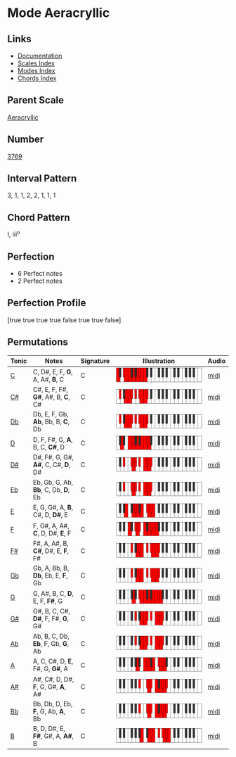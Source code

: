 # Mode Aeracryllic

## Links

- [Documentation](README.md)
- [Scales Index](Scales.md)
- [Modes Index](Modes.md)
- [Chords Index](Chords.md)

## Parent Scale

[Aeracryllic](ScaleAeracryllic.md)

## Number

[3769](https://ianring.com/musictheory/scales/3769)

## Interval Pattern

3, 1, 1, 2, 2, 1, 1, 1

## Chord Pattern

I, iii⁰

## Perfection

- 6 Perfect notes
- 2 Perfect notes

## Perfection Profile

[true true true true false true true false]

## Permutations

| Tonic | Notes | Signature | Illustration | Audio |
|-------|-------|-----------|--------------|-------|
| [C](ModeCNaturalAeracryllic.md) | C, D#, E, F, **G**, A, A#, **B**, C | C | ![CNaturalAeracryllic](ModeCNaturalAeracryllic.png) | [midi](https://github.com/edipermadi/music/blob/main/docs/ModeCNaturalAeracryllic.mid?raw=true) |
| [C#](ModeCSharpAeracryllic.md) | C#, E, F, F#, **G#**, A#, B, **C**, C# | C | ![CSharpAeracryllic](ModeCSharpAeracryllic.png) | [midi](https://github.com/edipermadi/music/blob/main/docs/ModeCSharpAeracryllic.mid?raw=true) |
| [Db](ModeDFlatAeracryllic.md) | Db, E, F, Gb, **Ab**, Bb, B, **C**, Db | C | ![DFlatAeracryllic](ModeDFlatAeracryllic.png) | [midi](https://github.com/edipermadi/music/blob/main/docs/ModeDFlatAeracryllic.mid?raw=true) |
| [D](ModeDNaturalAeracryllic.md) | D, F, F#, G, **A**, B, C, **C#**, D | C | ![DNaturalAeracryllic](ModeDNaturalAeracryllic.png) | [midi](https://github.com/edipermadi/music/blob/main/docs/ModeDNaturalAeracryllic.mid?raw=true) |
| [D#](ModeDSharpAeracryllic.md) | D#, F#, G, G#, **A#**, C, C#, **D**, D# | C | ![DSharpAeracryllic](ModeDSharpAeracryllic.png) | [midi](https://github.com/edipermadi/music/blob/main/docs/ModeDSharpAeracryllic.mid?raw=true) |
| [Eb](ModeEFlatAeracryllic.md) | Eb, Gb, G, Ab, **Bb**, C, Db, **D**, Eb | C | ![EFlatAeracryllic](ModeEFlatAeracryllic.png) | [midi](https://github.com/edipermadi/music/blob/main/docs/ModeEFlatAeracryllic.mid?raw=true) |
| [E](ModeENaturalAeracryllic.md) | E, G, G#, A, **B**, C#, D, **D#**, E | C | ![ENaturalAeracryllic](ModeENaturalAeracryllic.png) | [midi](https://github.com/edipermadi/music/blob/main/docs/ModeENaturalAeracryllic.mid?raw=true) |
| [F](ModeFNaturalAeracryllic.md) | F, G#, A, A#, **C**, D, D#, **E**, F | C | ![FNaturalAeracryllic](ModeFNaturalAeracryllic.png) | [midi](https://github.com/edipermadi/music/blob/main/docs/ModeFNaturalAeracryllic.mid?raw=true) |
| [F#](ModeFSharpAeracryllic.md) | F#, A, A#, B, **C#**, D#, E, **F**, F# | C | ![FSharpAeracryllic](ModeFSharpAeracryllic.png) | [midi](https://github.com/edipermadi/music/blob/main/docs/ModeFSharpAeracryllic.mid?raw=true) |
| [Gb](ModeGFlatAeracryllic.md) | Gb, A, Bb, B, **Db**, Eb, E, **F**, Gb | C | ![GFlatAeracryllic](ModeGFlatAeracryllic.png) | [midi](https://github.com/edipermadi/music/blob/main/docs/ModeGFlatAeracryllic.mid?raw=true) |
| [G](ModeGNaturalAeracryllic.md) | G, A#, B, C, **D**, E, F, **F#**, G | C | ![GNaturalAeracryllic](ModeGNaturalAeracryllic.png) | [midi](https://github.com/edipermadi/music/blob/main/docs/ModeGNaturalAeracryllic.mid?raw=true) |
| [G#](ModeGSharpAeracryllic.md) | G#, B, C, C#, **D#**, F, F#, **G**, G# | C | ![GSharpAeracryllic](ModeGSharpAeracryllic.png) | [midi](https://github.com/edipermadi/music/blob/main/docs/ModeGSharpAeracryllic.mid?raw=true) |
| [Ab](ModeAFlatAeracryllic.md) | Ab, B, C, Db, **Eb**, F, Gb, **G**, Ab | C | ![AFlatAeracryllic](ModeAFlatAeracryllic.png) | [midi](https://github.com/edipermadi/music/blob/main/docs/ModeAFlatAeracryllic.mid?raw=true) |
| [A](ModeANaturalAeracryllic.md) | A, C, C#, D, **E**, F#, G, **G#**, A | C | ![ANaturalAeracryllic](ModeANaturalAeracryllic.png) | [midi](https://github.com/edipermadi/music/blob/main/docs/ModeANaturalAeracryllic.mid?raw=true) |
| [A#](ModeASharpAeracryllic.md) | A#, C#, D, D#, **F**, G, G#, **A**, A# | C | ![ASharpAeracryllic](ModeASharpAeracryllic.png) | [midi](https://github.com/edipermadi/music/blob/main/docs/ModeASharpAeracryllic.mid?raw=true) |
| [Bb](ModeBFlatAeracryllic.md) | Bb, Db, D, Eb, **F**, G, Ab, **A**, Bb | C | ![BFlatAeracryllic](ModeBFlatAeracryllic.png) | [midi](https://github.com/edipermadi/music/blob/main/docs/ModeBFlatAeracryllic.mid?raw=true) |
| [B](ModeBNaturalAeracryllic.md) | B, D, D#, E, **F#**, G#, A, **A#**, B | C | ![BNaturalAeracryllic](ModeBNaturalAeracryllic.png) | [midi](https://github.com/edipermadi/music/blob/main/docs/ModeBNaturalAeracryllic.mid?raw=true) |
